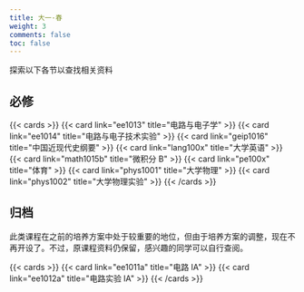 ```yaml
---
title: 大一·春
weight: 3
comments: false
toc: false
---
```

探索以下各节以查找相关资料
## 必修
<!--more-->
{{< cards >}}
{{< card link="ee1013" title="电路与电子学" >}}
{{< card link="ee1014" title="电路与电子技术实验" >}}
{{< card link="geip1016" title="中国近现代史纲要" >}}
{{< card link="lang100x" title="大学英语" >}}
{{< card link="math1015b" title="微积分 B" >}}
{{< card link="pe100x" title="体育" >}}
{{< card link="phys1001" title="大学物理" >}}
{{< card link="phys1002" title="大学物理实验" >}}
{{< /cards >}}
## 归档
此类课程在之前的培养方案中处于较重要的地位，但由于培养方案的调整，现在不再开设了。不过，原课程资料仍保留，感兴趣的同学可以自行查阅。
<!--more-->
{{< cards >}}
{{< card link="ee1011a" title="电路 IA" >}}
{{< card link="ee1012a" title="电路实验 IA" >}}
{{< /cards >}}
